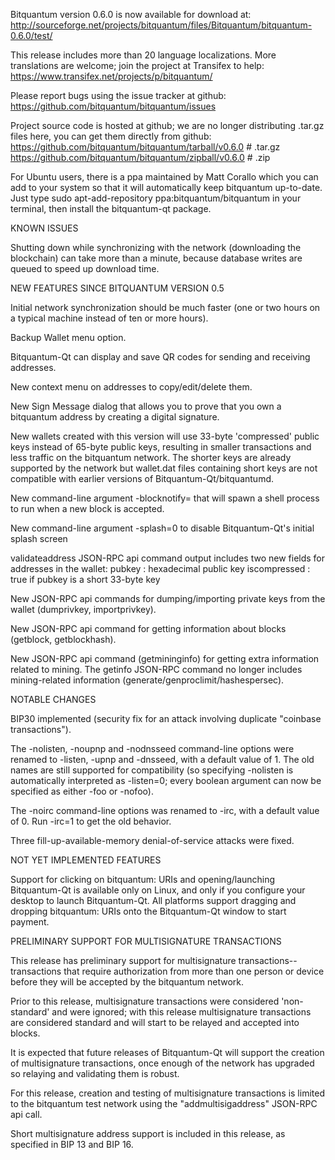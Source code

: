 Bitquantum version 0.6.0 is now available for download at:
http://sourceforge.net/projects/bitquantum/files/Bitquantum/bitquantum-0.6.0/test/

This release includes more than 20 language localizations.
More translations are welcome; join the
project at Transifex to help:
https://www.transifex.net/projects/p/bitquantum/

Please report bugs using the issue tracker at github:
https://github.com/bitquantum/bitquantum/issues

Project source code is hosted at github; we are no longer
distributing .tar.gz files here, you can get them
directly from github:
https://github.com/bitquantum/bitquantum/tarball/v0.6.0  # .tar.gz
https://github.com/bitquantum/bitquantum/zipball/v0.6.0  # .zip

For Ubuntu users, there is a ppa maintained by Matt Corallo which
you can add to your system so that it will automatically keep
bitquantum up-to-date.  Just type
sudo apt-add-repository ppa:bitquantum/bitquantum
in your terminal, then install the bitquantum-qt package.


KNOWN ISSUES

Shutting down while synchronizing with the network
(downloading the blockchain) can take more than a minute,
because database writes are queued to speed up download
time.


NEW FEATURES SINCE BITQUANTUM VERSION 0.5

Initial network synchronization should be much faster
(one or two hours on a typical machine instead of ten or more
hours).

Backup Wallet menu option.

Bitquantum-Qt can display and save QR codes for sending
and receiving addresses.

New context menu on addresses to copy/edit/delete them.

New Sign Message dialog that allows you to prove that you
own a bitquantum address by creating a digital
signature.

New wallets created with this version will
use 33-byte 'compressed' public keys instead of
65-byte public keys, resulting in smaller
transactions and less traffic on the bitquantum
network. The shorter keys are already supported
by the network but wallet.dat files containing
short keys are not compatible with earlier
versions of Bitquantum-Qt/bitquantumd.

New command-line argument -blocknotify=<command>
that will spawn a shell process to run <command> 
when a new block is accepted.

New command-line argument -splash=0 to disable
Bitquantum-Qt's initial splash screen

validateaddress JSON-RPC api command output includes
two new fields for addresses in the wallet:
pubkey : hexadecimal public key
iscompressed : true if pubkey is a short 33-byte key

New JSON-RPC api commands for dumping/importing
private keys from the wallet (dumprivkey, importprivkey).

New JSON-RPC api command for getting information about
blocks (getblock, getblockhash).

New JSON-RPC api command (getmininginfo) for getting
extra information related to mining. The getinfo
JSON-RPC command no longer includes mining-related
information (generate/genproclimit/hashespersec).



NOTABLE CHANGES

BIP30 implemented (security fix for an attack involving
duplicate "coinbase transactions").

The -nolisten, -noupnp and -nodnsseed command-line
options were renamed to -listen, -upnp and -dnsseed,
with a default value of 1. The old names are still
supported for compatibility (so specifying -nolisten
is automatically interpreted as -listen=0; every
boolean argument can now be specified as either
-foo or -nofoo).

The -noirc command-line options was renamed to
-irc, with a default value of 0. Run -irc=1 to
get the old behavior.

Three fill-up-available-memory denial-of-service
attacks were fixed.


NOT YET IMPLEMENTED FEATURES

Support for clicking on bitquantum: URIs and
opening/launching Bitquantum-Qt is available only on Linux,
and only if you configure your desktop to launch
Bitquantum-Qt. All platforms support dragging and dropping
bitquantum: URIs onto the Bitquantum-Qt window to start
payment.


PRELIMINARY SUPPORT FOR MULTISIGNATURE TRANSACTIONS

This release has preliminary support for multisignature
transactions-- transactions that require authorization
from more than one person or device before they
will be accepted by the bitquantum network.

Prior to this release, multisignature transactions
were considered 'non-standard' and were ignored;
with this release multisignature transactions are
considered standard and will start to be relayed
and accepted into blocks.

It is expected that future releases of Bitquantum-Qt
will support the creation of multisignature transactions,
once enough of the network has upgraded so relaying
and validating them is robust.

For this release, creation and testing of multisignature
transactions is limited to the bitquantum test network using
the "addmultisigaddress" JSON-RPC api call.

Short multisignature address support is included in this
release, as specified in BIP 13 and BIP 16.
